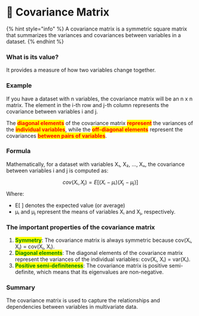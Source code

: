 # 🏪 Covariance Matrix

{% hint style="info" %}
A covariance matrix is a symmetric square matrix that summarizes the variances and covariances between variables in a dataset.
{% endhint %}

### What is its value?

It provides a measure of how two variables change together.

### Example

If you have a dataset with n variables, the covariance matrix will be an n x n matrix. The element in the i-th row and j-th column represents the covariance between variables i and j.

The <mark style="color:red;">**diagonal elements**</mark> of the covariance matrix <mark style="color:red;">**represent**</mark> the variances of the <mark style="color:red;">**individual variables**</mark>, while the <mark style="color:red;">**off-diagonal elements**</mark> represent the covariances <mark style="color:red;">**between pairs of variables**</mark>.

### Formula

Mathematically, for a dataset with variables X₁, X₂, ..., Xₙ, the covariance between variables i and j is computed as:

$$
cov(Xᵢ, Xⱼ) = E[(Xᵢ - μᵢ)(Xⱼ - μⱼ)]
$$

Where:

* E\[ ] denotes the expected value (or average)
* μᵢ and μⱼ represent the means of variables Xᵢ and Xⱼ, respectively.

### The important properties of the covariance matrix

1. <mark style="color:green;">**Symmetry**</mark>: The covariance matrix is always symmetric because cov(Xᵢ, Xⱼ) = cov(Xⱼ, Xᵢ).
2. <mark style="color:green;">**Diagonal elements**</mark>: The diagonal elements of the covariance matrix represent the variances of the individual variables: cov(Xᵢ, Xᵢ) = var(Xᵢ).
3. <mark style="color:green;">**Positive semi-definiteness**</mark>: The covariance matrix is positive semi-definite, which means that its eigenvalues are non-negative.

### Summary

The covariance matrix is used to capture the relationships and dependencies between variables in multivariate data.
